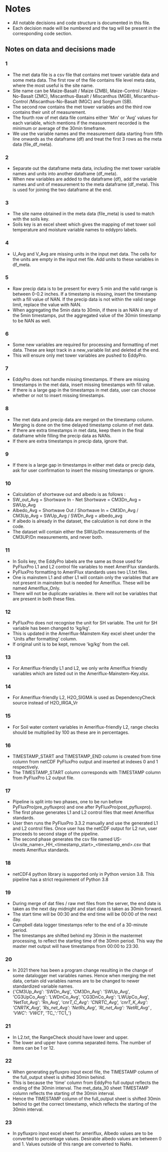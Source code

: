 # Notes
- All notable decisions and code structure is documented in this file.
- Each decision made will be numbered and the tag will be present in the corresponding code section.

## Notes on data and decisions made
### 1 
- The met data file is a csv file that contains met tower variable data and some meta data. The first row of the file contains file level meta data, where the most useful is the site name.
- Site name can be Maize-Basalt / Maize (ZMB), Maize-Control / Maize-No-Basalt (ZMC), Miscanthus-Basalt / Miscanthus (MGB), Miscanthus-Control /Miscanthus-No-Basalt (MGC) and Sorghum (SB).
- The second row contains the met tower variables and the third row contains their unit of measurement.
- The fourth row of met data file contains either 'Min' or 'Avg' values for each variable, which mentions if the measurement recorded is the minimum or average of the 30min timeframe.
- We use the variable names and the measurement data starting from fifth line onwards as the dataframe (df) and treat the first 3 rows as the meta data (file_df_meta). 
### 2
- Separate out the dataframe meta data, including the met tower variable names and units into another dataframe (df_meta). 
- When new variables are added to the dataframe (df), add the variable names and unit of measurement to the meta dataframe (df_meta). This is used for joining the two dataframe at the end. 
### 3
- The site name obtained in the meta data (file_meta) is used to match with the soils key. 
- Soils key is an excel sheet which gives the mapping of met tower soil temperature and moisture variable names to eddypro labels.
### 4
- U_Avg and V_Avg are missing units in the input met data. The cells for the units are empty in the input met file. Add units to these variables in df_meta.
### 5
- Raw precip data is to be present for every 5 min and the valid range is between 0-0.2 inches. If a timestamp is missing, insert the timestamp with a fill value of NAN. If the precip data is not within the valid range limit, replace the value with NAN.
- When aggregating the 5min data to 30min, if there is an NAN in any of the 5min timestamps, put the aggregated value of the 30min timestamp to be NAN as well. 
### 6
- Some new variables are required for processing and formatting of met data. These are kept track in a new_variable list and deleted at the end.
- This will ensure only met tower variables are pushed to EddyPro.
### 7
- EddyPro does not handle missing timestamps. If there are missing timestamps in the met data, insert missing timestamps with fill value.
- If there is a large gap in the timestamps in met data, user can choose whether or not to insert missing timestamps.
### 8
- The met data and precip data are merged on the timestamp column. Merging is done on the time delayed timestamp column of met data.
- If there are extra timestamps in met data, keep them in the final dataframe while filling the precip data as NANs.
- If there are extra timestamps in precip data, ignore that.
### 9
- If there is a large gap in timestamps in either met data or precip data, ask for user confirmation to insert the missing timestamps or ignore.
### 10
- Calculation of shortwave out and albedo is as follows :
- SW_out_Avg = Shortwave In - Net Shortwave = CM3Dn_Avg = SWUp_Avg
- Albedo_Avg = Shortwave Out / Shortwave In = CM3Dn_Avg / CM3Up_Avg = SWUp_Avg / SWDn_Avg = albedo_avg
- If albedo is already in the dataset, the calculation is not done in the code.
- The dataset will contain either the SWUp/Dn measurements of the CM3UP/Dn measurements, and never both.
### 11
- In Soils key, the EddyPro labels are the same as those used for PyFluxPro L1 and L2 control file variables to meet AmeriFlux standards.
- PyFluxPro formatting to AmeriFlux standards uses two L1.txt files. 
- One is mainstem L1 and other L1 will contain only the variables that are not present in mainstem but is needed for Ameriflux. These will be named Ameriflux_Only.
- There will not be duplicate variables ie. there will not be variables that are present in both these files.
### 12
- PyFluxPro does not recognise the unit for SH variable. The unit for SH variable has been changed to 'kg/kg'. 
- This is updated in the Ameriflux-Mainstem Key excel sheet under the 'Units after formatting' column.
- If original unit is to be kept, remove 'kg/kg' from the cell.
### 13
- For Ameriflux-friendly L1 and L2, we only write Ameriflux friendly variables which are listed out in the Ameriflux-Mainstem-Key.xlsx.
### 14
- For Ameriflux-friendly L2, H2O_SIGMA is used as DependencyCheck source instead of H2O_IRGA_Vr
### 15
- For Soil water content variables in Ameriflux-friendly L2, range checks should be multiplied by 100 as these are in percentages.
### 16
- TIMESTAMP_START and TIMESTAMP_END column is created from time column from netCDF PyFluxPro output and inserted at indexes 0 and 1 respectively. 
- The TIMESTAMP_START column corresponds with TIMESTAMP column from PyFluxPro L2 output file.
### 17 
- Pipeline is split into two phases, one to be run before PyFluxPro(pre_pyfluxpro) and one after PyFluxPro(post_pyfluxpro).
- The first phase generates L1 and L2 control files that meet Ameriflux standards.
- User then runs the PyFluxPro 3.3.2 manually and use the generated L1 and L2 control files. Once user has the netCDF output for L2 run, user proceeds to second stage of the pipeline.
- The second phase generates the csv file named US-Ui<site_name>\_HH\_<timestamp_start>_<timestamp_end>.csv that meets Ameriflux standards.
### 18
- netCDF4 python library is supported only in Python version 3.8. This pipeline has a strict requirement of Python 3.8
### 19
- During merge of dat files / raw met files from the server, the end date is taken as the next day midnight and start date is taken as 30min forward.
- The start time will be 00:30 and the end time will be 00:00 of the next day. 
- Campbell data logger timestamps refer to the end of a 30-minute period.
- The timestamps are shifted behind my 30min in the mastermet processing, to reflect the starting time of the 30min period. This way the master met output will have timestamps from 00:00 to 23:30.
### 20
- In 2021 there has been a program change resulting in the change of some datalogger met variables names. Hence when merging the met data, certain old variables names are to be changed to newer standardized variable names.
- {'CM3Up_Avg': 'SWDn_Avg', 'CM3Dn_Avg': 'SWUp_Avg', 'CG3UpCo_Avg': 'LWDnCo_Avg', 'CG3DnCo_Avg': 'LWUpCo_Avg', 'NetTot_Avg': 'Rn_Avg', 'cnr<num>_T_C_Avg': 'CNRTC_Avg', 'cnr<num>_T_K_Avg': 'CNRTK_Avg', 'Rs_net_Avg': 'NetRs_Avg', 'Rl_net_Avg': 'NetRl_Avg' , 'VWC_': 'VWC1_', 'TC_':'TC1_'}
### 21
- In L2.txt, the RangeCheck should have lower and upper. 
- The lower and upper have comma separated items. The number of items can be 1 or 12.
### 22
- When generating pyfluxpro input excel file, the TIMESTAMP column of the full_output sheet is shifted 30min behind.
- This is because the 'time' column from EddyPro full output reflects the ending of the 30min interval. The met_data_30 sheet TIMESTAMP column reflects the starting of the 30min interval.
- Hence the TIMESTAMP column of the full_output sheet is shifted 30min behind to get the correct timestamp, which reflects the starting of the 30min interval.
### 23
- In pyfluxpro input excel sheet for ameriflux, Albedo values are to be converted to percentage values. Desirable albedo values are between 0 and 1. Values outside of this range are converted to NaNs.


